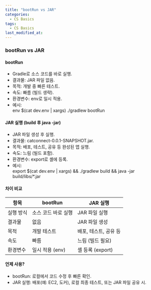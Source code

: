 ```yaml
---
title: "bootRun vs JAR"
categories:
  - CS Basics
tags:
  - CS Basics
last_modified_at: 
---
```


### bootRun vs JAR

#### bootRun
- Gradle로 소스 코드를 바로 실행.  
- 결과물: JAR 파일 없음.  
- 목적: 개발 중 빠른 테스트.  
- 속도: 빠름 (빌드 생략).  
- 환경변수: env로 일시 적용.  
- 예시:  
  env $(cat dev.env | xargs) ./gradlew bootRun

#### JAR 실행 (build 후 java -jar)
- JAR 파일 생성 후 실행.  
- 결과물: catconnect-0.0.1-SNAPSHOT.jar.  
- 목적: 배포, 테스트, 공유 등 완성된 앱 실행.  
- 속도: 느림 (빌드 포함).  
- 환경변수: export로 셸에 등록.  
- 예시:  
  export $(cat dev.env | xargs) && ./gradlew build && java -jar build/libs/*.jar

#### 차이 비교
| 항목         | bootRun                | JAR 실행                |
|--------------|------------------------|-------------------------|
| 실행 방식    | 소스 코드 바로 실행    | JAR 파일 실행           |
| 결과물       | 없음                  | JAR 파일 생성           |
| 목적         | 개발 테스트           | 배포, 테스트, 공유 등   |
| 속도         | 빠름                  | 느림 (빌드 필요)        |
| 환경변수     | 일시 적용 (env)       | 셸 등록 (export)       |

#### 언제 사용?
- bootRun: 로컬에서 코드 수정 후 빠른 확인.  
- JAR 실행: 배포(예: EC2, 도커), 로컬 최종 테스트, 또는 JAR 파일 공유 시.